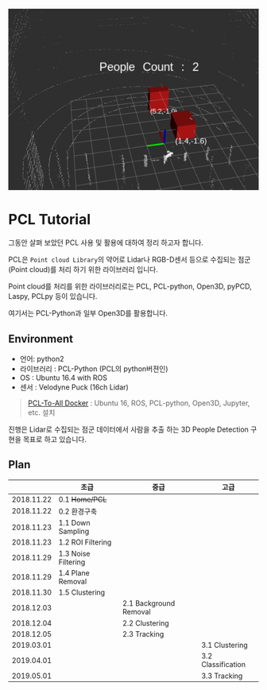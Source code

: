 ![](./images/lobby_demo.gif)

# PCL Tutorial

그동안 살펴 보았던 PCL 사용 및 활용에 대하여 정리 하고자 합니다.

PCL은 `Point cloud Library`의 약어로 Lidar나 RGB-D센서 등으로 수집되는 점군(Point cloud)를 처리 하기 위한 라이브러리 입니다.

Point cloud를 처리를 위한 라이브러리로는 PCL, PCL-python, Open3D, pyPCD, Laspy, PCLpy 등이 있습니다.

여기서는 PCL-Python과 일부 Open3D를 활용합니다.

## Environment

- 언어: python2
- 라이브러리 : PCL-Python (PCL의 python버젼인)
- OS : Ubuntu 16.4 with ROS
- 센서 : Velodyne Puck (16ch Lidar)

> [PCL-To-All Docker](https://hub.docker.com/r/adioshun/pcl_to_all/) : Ubuntu 16, ROS, PCL-python, Open3D, Jupyter, etc. 설치

진행은 Lidar로 수집되는 점군 데이터에서 사람을 추출 하는 3D People Detection 구현을 목표로 하고 있습니다.



## Plan


|            | 초급                | 중급                   | 고급               |
|:----------:|---------------------|------------------------|--------------------|
| 2018.11.22 | 0.1 ~~Home/PCL~~    |                        |                    |
| 2018.11.22 | 0.2 환경구축        |                        |                    |
| 2018.11.23 | 1.1 Down Sampling   |                        |                    |
| 2018.11.23 | 1.2 ROI Filtering   |                        |                    |
| 2018.11.29 | 1.3 Noise Filtering |                        |                    |
| 2018.11.29 | 1.4 Plane Removal   |                        |                    |
| 2018.11.30 | 1.5 Clustering      |                        |                    |
| 2018.12.03 |                     | 2.1 Background Removal |                    |
| 2018.12.04 |                     | 2.2 Clustering         |                    |
| 2018.12.05 |                     | 2.3 Tracking           |                    |
| 2019.03.01 |                     |                        | 3.1 Clustering     |
| 2019.04.01 |                     |                        | 3.2 Classification |
| 2019.05.01 |                     |                        | 3.3 Tracking       |
